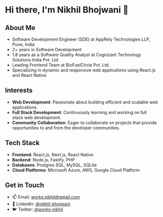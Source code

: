# Hi there, I'm Nikhil Bhojwani 👋

## About Me

- Software Development Engineer (SDE) at AppRely Technologies LLP, Pune, India
- 2+ years in Software Development
- 1.8 years as a Software Quality Analyst at Cognizant Technology Solutions India Pvt. Ltd
- Leading Frontend Team at BioFuelCircle Pvt. Ltd.
- Specializing in dynamic and responsive web applications using React.js and React Native

## Interests

- **Web Development**: Passionate about building efficient and scalable web applications.
- **Full Stack Development**: Continuously learning and working on full stack web development.
- **Community Collaboration**: Eager to collaborate on projects that provide opportunities to and from the developer communities.

## Tech Stack

- **Frontend**: React.js, Next.js, React Native
- **Backend**: Node.js, Fastify, PHP
- **Databases**: Postgres SQL, MySQL, SQLite
- **Cloud Platforms**: Microsoft Azure, AWS, Google Cloud Platform

## Get in Touch

- 📫 Email: [works.nikhil@gmail.com](mailto:works.nikhil@gmail.com)
- 💼 LinkedIn: [@nikhil-bhojwani](https://www.linkedin.com/in/nikhil-bhojwani/)
- 🐦 Twitter: [@works-nikhil](https://twitter.com/your-profile)

<!---
works-nikhil/works-nikhil is a ✨ special ✨ repository because its `README.md` (this file) appears on your GitHub profile.
You can click the Preview link to take a look at your changes.
--->
